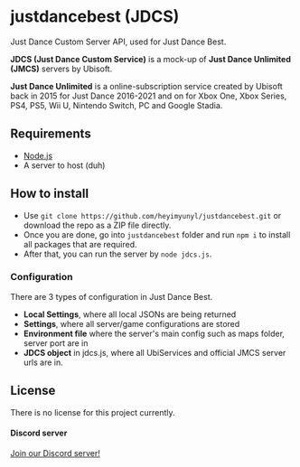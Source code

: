 # justdancebest (JDCS)
Just Dance Custom Server API, used for Just Dance Best.

**JDCS (Just Dance Custom Service)** is a mock-up of **Just Dance Unlimited (JMCS)** servers by Ubisoft.

**Just Dance Unlimited** is a online-subscription service created by Ubisoft back in 2015 for Just Dance 2016-2021 and on for Xbox One, Xbox Series, PS4, PS5, Wii U, Nintendo Switch, PC and Google Stadia.

## Requirements
- [Node.js](https://nodejs.org/)
- A server to host (duh)
## How to install

- Use `git clone https://github.com/heyimyunyl/justdancebest.git` or download the repo as a ZIP file directly.
- Once you are done, go into `justdancebest` folder and run `npm i` to install all packages that are required.
- After that, you can run the server by `node jdcs.js`.

### Configuration
There are 3 types of configuration in Just Dance Best. 
- **Local Settings**, where all local JSONs are being returned
- **Settings**, where all server/game configurations are stored
- **Environment file** where the server's main config such as maps folder, server port are in
- **JDCS object** in jdcs.js, where all UbiServices and official JMCS server urls are in.

## License
There is no license for this project currently.

#### Discord server
[Join our Discord server!](https://discord.gg/FkSpSmXrwT)
